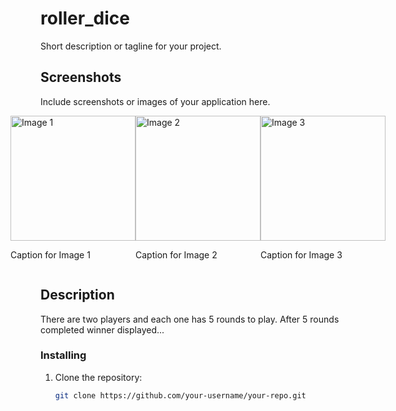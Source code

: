 # roller_dice

Short description or tagline for your project.

## Screenshots

Include screenshots or images of your application here.

<div style="display: flex; justify-content: center;">

  <!-- First Row -->
  <div>
    <img src="https://github.com/Sithum2002/Roller-Dice-App/assets/130834602/90fd5328-9a3f-4258-9129-c9fa50f50b79" alt="Image 1" width="200"/>
    <p>Caption for Image 1</p>
  </div>

  <div>
    <img src="https://github.com/Sithum2002/Roller-Dice-App/assets/130834602/c3a63034-755c-4dfe-9bdc-b05bd667e6b8" alt="Image 2" width="200"/>
    <p>Caption for Image 2</p>
  </div>

  <div>
    <img src="https://github.com/Sithum2002/Roller-Dice-App/assets/130834602/81c82832-0e82-439a-9d01-ce14889d9837" alt="Image 3" width="200"/>
    <p>Caption for Image 3</p>
  </div>

</div>


## Description

There are two players and each one has 5 rounds to play. After 5 rounds completed winner displayed...

### Installing

1. Clone the repository:

   ```bash
   git clone https://github.com/your-username/your-repo.git
